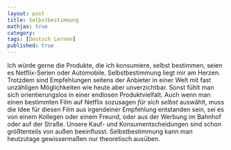 ```yaml
---
layout: post
title: Selbstbestimmung
mathjax: true
category:
tags: [Deutsch Lernen]
published: true
---
```

Ich würde gerne die Produkte, die ich konsumiere, selbst bestimmen, seien es Netflix-Serien oder Automobile. Selbstbestimmung liegt mir am Herzen. Trotzdem sind Empfehlungen seitens der Anbieter in einer Welt mit fast unzähligen Möglichkeiten wie heute aber unverzichtbar. Sonst fühlt man sich orientierungslos in einer endlosen Produktvielfalt. Auch wenn man einen bestimmten Film auf Netflix sozusagen *für sich selbst* auswählt, muss die Idee für diesen Film aus irgendeiner Empfehlung entstanden sein, sei es von einem Kollegen oder einem Freund, oder aus der Werbung im Bahnhof oder auf der Straße. Unsere Kauf- und Konsumentscheidungen sind schon größtenteils von außen beeinflusst. Selbstbestimmung kann man heutzutage gewissermaßen nur theoretisch ausüben.
